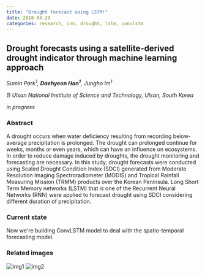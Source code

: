 ```yaml
---
title: "Drought forecast using LSTM!"
date: 2018-04-29
categories: research, cnn, drought, lstm, convlstm
---
```

## Drought forecasts using a satellite-derived drought indicator through machine learning approach

*Sumin Park<sup>1</sup>, **Daehyeon Han<sup>1</sup>**, Jungho Im<sup>1</sup>*

*1) Ulsan National Institute of Science and Technology, Ulsan, South Korea*

*in progress*

### Abstract

A drought occurs when water deficiency resulting from recording below-average precipitation is prolonged. The drought can prolonged continue for weeks, months or even years, which can have an influence on ecosystems. In order to reduce damage induced by droughts, the drought monitoring and forecasting are necessary. In this study, drought forecasts were conducted using Scaled Drought Condition Index (SDCI) generated from Moderate Resolution Imaging Spectroradiometer (MODIS) and Tropical Rainfall Measuring Mission (TRMM) products over the Korean Peninsula. Long Short Term Memory networks (LSTM) that is one of the Recurrent Neural Networks (RNN) were applied to forecast drought using SDCI considering different duration of precipitation.

### Current state
Now we're building ConvLSTM model to deal with the spatio-temporal forecasting model.

### Related images
![img1](https://www.dropbox.com/s/tgtnmblxzv89klm/fig1.png?dl=0)
![img2](https://www.dropbox.com/s/luhgkiifut395l7/Capture%20d%27%C3%A9cran%202018-05-01%2014.52.54.png?dl=0)
